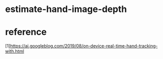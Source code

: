 # estimate-hand-image-depth


# reference
[1]https://ai.googleblog.com/2019/08/on-device-real-time-hand-tracking-with.html